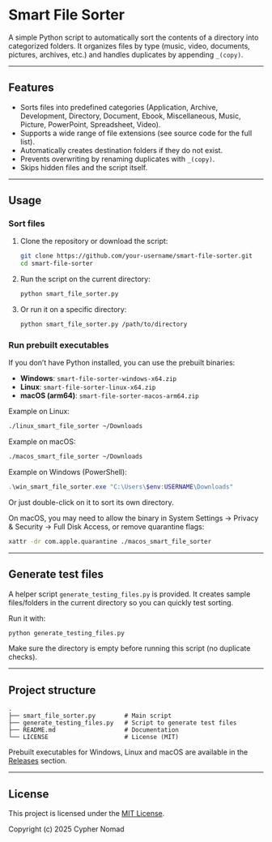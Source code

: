 # Smart File Sorter

A simple Python script to automatically sort the contents of a directory into categorized folders.
It organizes files by type (music, video, documents, pictures, archives, etc.) and handles duplicates by appending `_(copy)`.

---

## Features
- Sorts files into predefined categories (Application, Archive, Development, Directory, Document, Ebook, Miscellaneous, Music, Picture, PowerPoint, Spreadsheet, Video).
- Supports a wide range of file extensions (see source code for the full list).
- Automatically creates destination folders if they do not exist.
- Prevents overwriting by renaming duplicates with `_(copy)`.
- Skips hidden files and the script itself.

---

## Usage

### Sort files
1. Clone the repository or download the script:
   ```bash
   git clone https://github.com/your-username/smart-file-sorter.git
   cd smart-file-sorter
   ```
2. Run the script on the current directory:
    ```bash
    python smart_file_sorter.py
    ```
3. Or run it on a specific directory:
    ```bash
    python smart_file_sorter.py /path/to/directory
    ```

### Run prebuilt executables
If you don’t have Python installed, you can use the prebuilt binaries:

- **Windows**: `smart-file-sorter-windows-x64.zip`
- **Linux**: `smart-file-sorter-linux-x64.zip`
- **macOS (arm64)**: `smart-file-sorter-macos-arm64.zip`

Example on Linux:
```bash
./linux_smart_file_sorter ~/Downloads
```

Example on macOS:
```bash
./macos_smart_file_sorter ~/Downloads
```

Example on Windows (PowerShell):
```powershell
.\win_smart_file_sorter.exe "C:\Users\$env:USERNAME\Downloads"
```
Or just double-click on it to sort its own directory.

On macOS, you may need to allow the binary in System Settings → Privacy & Security → Full Disk Access, or remove quarantine flags:
```bash
xattr -dr com.apple.quarantine ./macos_smart_file_sorter
```

---

## Generate test files
A helper script `generate_testing_files.py` is provided.
It creates sample files/folders in the current directory so you can quickly test sorting.

Run it with:
```bash
python generate_testing_files.py
```
Make sure the directory is empty before running this script (no duplicate checks).

---

## Project structure

```
.
├── smart_file_sorter.py        # Main script
├── generate_testing_files.py   # Script to generate test files
├── README.md                   # Documentation
└── LICENSE                     # License (MIT)
```
Prebuilt executables for Windows, Linux and macOS are available in the [Releases](../../releases) section.

---

## License

This project is licensed under the [MIT License](LICENSE).


Copyright (c) 2025 Cypher Nomad


